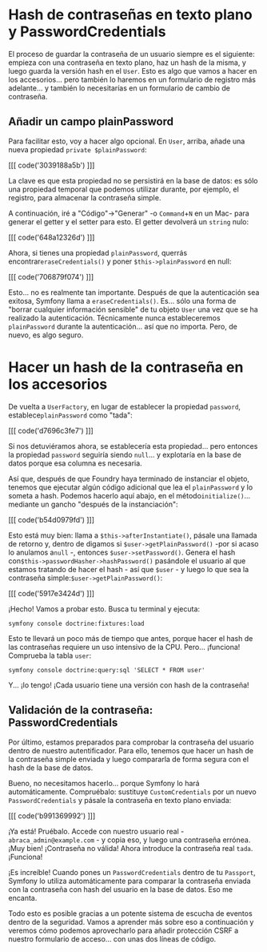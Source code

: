 # Hash de contraseñas en texto plano y PasswordCredentials

El proceso de guardar la contraseña de un usuario siempre es el siguiente: empieza con una contraseña en texto plano, haz un hash de la misma, y luego guarda la versión hash en el `User`. Esto es algo que vamos a hacer en los accesorios... pero también lo haremos en un formulario de registro más adelante... y también lo necesitarías en un formulario de cambio de contraseña.

## Añadir un campo plainPassword

Para facilitar esto, voy a hacer algo opcional. En `User`, arriba, añade una nueva propiedad `private $plainPassword`:

[[[ code('3039188a5b') ]]]

La clave es que esta propiedad no se persistirá en la base de datos: es sólo una propiedad temporal que podemos utilizar durante, por ejemplo, el registro, para almacenar la contraseña simple.

A continuación, iré a "Código"->"Generar" -o `Command`+`N` en un Mac- para generar el getter y el setter para esto. El getter devolverá un `string` nulo:

[[[ code('648a12326d') ]]]

Ahora, si tienes una propiedad `plainPassword`, querrás encontrar`eraseCredentials()` y poner `$this->plainPassword` en null:

[[[ code('706879f074') ]]]

Esto... no es realmente tan importante. Después de que la autenticación sea exitosa, Symfony llama a `eraseCredentials()`. Es... sólo una forma de "borrar cualquier información sensible" de tu objeto `User` una vez que se ha realizado la autenticación. Técnicamente nunca estableceremos `plainPassword` durante la autenticación... así que no importa. Pero, de nuevo, es algo seguro.
# Hacer un hash de la contraseña en los accesorios

De vuelta a `UserFactory`, en lugar de establecer la propiedad `password`, establece`plainPassword` como "tada":

[[[ code('d7696c3fe7') ]]]

Si nos detuviéramos ahora, se establecería esta propiedad... pero entonces la propiedad `password` seguiría siendo `null`... y explotaría en la base de datos porque esa columna es necesaria.

Así que, después de que Foundry haya terminado de instanciar el objeto, tenemos que ejecutar algún código adicional que lea el `plainPassword` y lo someta a hash. Podemos hacerlo aquí abajo, en el método`initialize()`... mediante un gancho "después de la instanciación":

[[[ code('b54d0979fd') ]]]

Esto está muy bien: llama a `$this->afterInstantiate()`, pásale una llamada de retorno y, dentro de digamos si `$user->getPlainPassword()` -por si acaso lo anulamos a`null` -, entonces `$user->setPassword()`. Genera el hash con`$this->passwordHasher->hashPassword()` pasándole el usuario al que estamos tratando de hacer el hash - así que `$user` - y luego lo que sea la contraseña simple:`$user->getPlainPassword()`:

[[[ code('5917e3424d') ]]]

¡Hecho! Vamos a probar esto. Busca tu terminal y ejecuta:

```terminal
symfony console doctrine:fixtures:load
```

Esto te llevará un poco más de tiempo que antes, porque hacer el hash de las contraseñas requiere un uso intensivo de la CPU. Pero... ¡funciona! Comprueba la tabla `user`:

```terminal
symfony console doctrine:query:sql 'SELECT * FROM user'
```

Y... ¡lo tengo! ¡Cada usuario tiene una versión con hash de la contraseña!

## Validación de la contraseña: PasswordCredentials

Por último, estamos preparados para comprobar la contraseña del usuario dentro de nuestro autentificador. Para ello, tenemos que hacer un hash de la contraseña simple enviada y luego compararla de forma segura con el hash de la base de datos.

Bueno, no necesitamos hacerlo... porque Symfony lo hará automáticamente. Compruébalo: sustituye `CustomCredentials` por un nuevo `PasswordCredentials` y pásale la contraseña en texto plano enviada:

[[[ code('b991369992') ]]]

¡Ya está! Pruébalo. Accede con nuestro usuario real - `abraca_admin@example.com` - y copia eso, y luego una contraseña errónea. ¡Muy bien! ¡Contraseña no válida! Ahora introduce la contraseña real `tada`. ¡Funciona!

¡Es increíble! Cuando pones un `PasswordCredentials` dentro de tu `Passport`, Symfony lo utiliza automáticamente para comparar la contraseña enviada con la contraseña con hash del usuario en la base de datos. Eso me encanta.

Todo esto es posible gracias a un potente sistema de escucha de eventos dentro de la seguridad. Vamos a aprender más sobre eso a continuación y veremos cómo podemos aprovecharlo para añadir protección CSRF a nuestro formulario de acceso... con unas dos líneas de código.